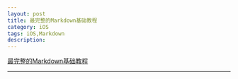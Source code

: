 ```yaml
---
layout: post
title: 最完整的Markdown基础教程
category: iOS
tags: iOS,Markdown
description: 
---
```



[最完整的Markdown基础教程](https://www.jianshu.com/p/335db5716248)


---


